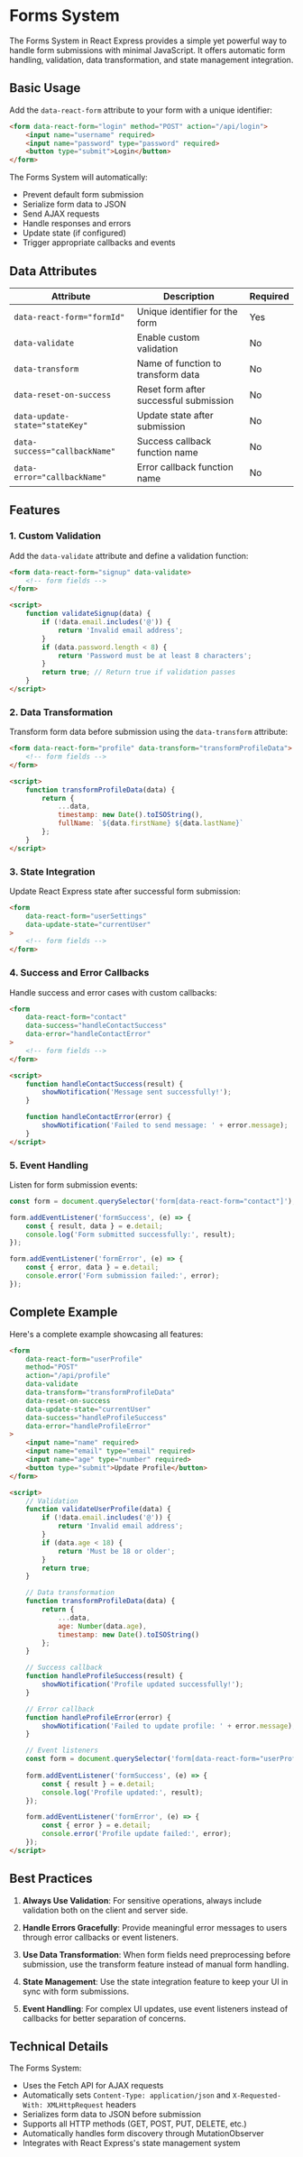 # Forms System

The Forms System in React Express provides a simple yet powerful way to handle form submissions with minimal JavaScript. It offers automatic form handling, validation, data transformation, and state management integration.

## Basic Usage

Add the `data-react-form` attribute to your form with a unique identifier:

```html
<form data-react-form="login" method="POST" action="/api/login">
    <input name="username" required>
    <input name="password" type="password" required>
    <button type="submit">Login</button>
</form>
```

The Forms System will automatically:
- Prevent default form submission
- Serialize form data to JSON
- Send AJAX requests
- Handle responses and errors
- Update state (if configured)
- Trigger appropriate callbacks and events

## Data Attributes

| Attribute | Description | Required |
|-----------|-------------|----------|
| `data-react-form="formId"` | Unique identifier for the form | Yes |
| `data-validate` | Enable custom validation | No |
| `data-transform` | Name of function to transform data | No |
| `data-reset-on-success` | Reset form after successful submission | No |
| `data-update-state="stateKey"` | Update state after submission | No |
| `data-success="callbackName"` | Success callback function name | No |
| `data-error="callbackName"` | Error callback function name | No |

## Features

### 1. Custom Validation

Add the `data-validate` attribute and define a validation function:

```html
<form data-react-form="signup" data-validate>
    <!-- form fields -->
</form>

<script>
    function validateSignup(data) {
        if (!data.email.includes('@')) {
            return 'Invalid email address';
        }
        if (data.password.length < 8) {
            return 'Password must be at least 8 characters';
        }
        return true; // Return true if validation passes
    }
</script>
```

### 2. Data Transformation

Transform form data before submission using the `data-transform` attribute:

```html
<form data-react-form="profile" data-transform="transformProfileData">
    <!-- form fields -->
</form>

<script>
    function transformProfileData(data) {
        return {
            ...data,
            timestamp: new Date().toISOString(),
            fullName: `${data.firstName} ${data.lastName}`
        };
    }
</script>
```

### 3. State Integration

Update React Express state after successful form submission:

```html
<form 
    data-react-form="userSettings"
    data-update-state="currentUser"
>
    <!-- form fields -->
</form>
```

### 4. Success and Error Callbacks

Handle success and error cases with custom callbacks:

```html
<form 
    data-react-form="contact"
    data-success="handleContactSuccess"
    data-error="handleContactError"
>
    <!-- form fields -->
</form>

<script>
    function handleContactSuccess(result) {
        showNotification('Message sent successfully!');
    }

    function handleContactError(error) {
        showNotification('Failed to send message: ' + error.message);
    }
</script>
```

### 5. Event Handling

Listen for form submission events:

```javascript
const form = document.querySelector('form[data-react-form="contact"]');

form.addEventListener('formSuccess', (e) => {
    const { result, data } = e.detail;
    console.log('Form submitted successfully:', result);
});

form.addEventListener('formError', (e) => {
    const { error, data } = e.detail;
    console.error('Form submission failed:', error);
});
```

## Complete Example

Here's a complete example showcasing all features:

```html
<form 
    data-react-form="userProfile"
    method="POST"
    action="/api/profile"
    data-validate
    data-transform="transformProfileData"
    data-reset-on-success
    data-update-state="currentUser"
    data-success="handleProfileSuccess"
    data-error="handleProfileError"
>
    <input name="name" required>
    <input name="email" type="email" required>
    <input name="age" type="number" required>
    <button type="submit">Update Profile</button>
</form>

<script>
    // Validation
    function validateUserProfile(data) {
        if (!data.email.includes('@')) {
            return 'Invalid email address';
        }
        if (data.age < 18) {
            return 'Must be 18 or older';
        }
        return true;
    }

    // Data transformation
    function transformProfileData(data) {
        return {
            ...data,
            age: Number(data.age),
            timestamp: new Date().toISOString()
        };
    }

    // Success callback
    function handleProfileSuccess(result) {
        showNotification('Profile updated successfully!');
    }

    // Error callback
    function handleProfileError(error) {
        showNotification('Failed to update profile: ' + error.message);
    }

    // Event listeners
    const form = document.querySelector('form[data-react-form="userProfile"]');
    
    form.addEventListener('formSuccess', (e) => {
        const { result } = e.detail;
        console.log('Profile updated:', result);
    });

    form.addEventListener('formError', (e) => {
        const { error } = e.detail;
        console.error('Profile update failed:', error);
    });
</script>
```

## Best Practices

1. **Always Use Validation**: For sensitive operations, always include validation both on the client and server side.

2. **Handle Errors Gracefully**: Provide meaningful error messages to users through error callbacks or event listeners.

3. **Use Data Transformation**: When form fields need preprocessing before submission, use the transform feature instead of manual form handling.

4. **State Management**: Use the state integration feature to keep your UI in sync with form submissions.

5. **Event Handling**: For complex UI updates, use event listeners instead of callbacks for better separation of concerns.

## Technical Details

The Forms System:
- Uses the Fetch API for AJAX requests
- Automatically sets `Content-Type: application/json` and `X-Requested-With: XMLHttpRequest` headers
- Serializes form data to JSON before submission
- Supports all HTTP methods (GET, POST, PUT, DELETE, etc.)
- Automatically handles form discovery through MutationObserver
- Integrates with React Express's state management system
